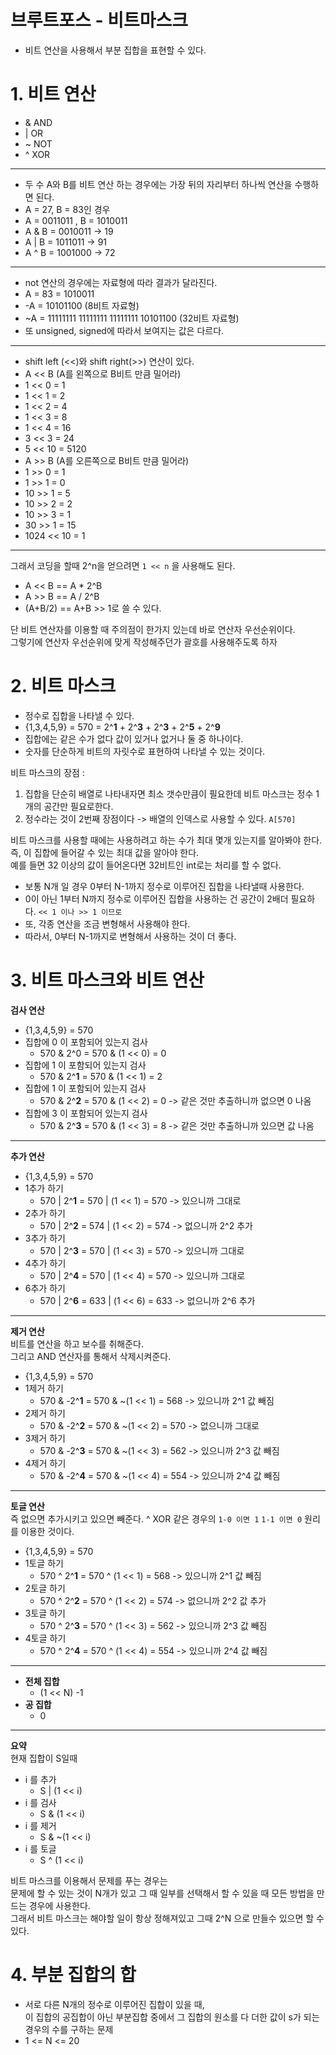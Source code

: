 브루트포스 - 비트마스크
=======================
* 비트 연산을 사용해서 부분 집합을 표현할 수 있다.  

# 1. 비트 연산

* & AND
* | OR
* ~ NOT 
* ^ XOR
___

* 두 수 A와 B를 비트 연산 하는 경우에는 가장 뒤의 자리부터 하나씩 연산을 수행하면 된다.  
* A = 27, B = 83인 경우  
* A = 0011011 , B = 1010011
* A & B = 0010011 -> 19
* A | B = 1011011 -> 91
* A ^ B = 1001000 -> 72
___

* not 연산의 경우에는 자료형에 따라 결과가 달라진다.  
* A = 83 = 1010011
* -A = 10101100 (8비트 자료형)
* ~A = 11111111 11111111 11111111 10101100 (32비트 자료형)
* 또 unsigned, signed에 따라서 보여지는 값은 다르다.  

___

* shift left (<<)와 shift right(>>) 연산이 있다.  
* A << B (A를 왼쪽으로 B비트 만큼 밀어라)   
* 1 << 0 = 1
* 1 << 1 = 2
* 1 << 2 = 4 
* 1 << 3 = 8
* 1 << 4 = 16
* 3 << 3 = 24
* 5 << 10 = 5120
* A >> B (A를 오른쪽으로 B비트 만큼 밀어라)   
* 1 >> 0 = 1
* 1 >> 1 = 0
* 10 >> 1 = 5 
* 10 >> 2 = 2
* 10 >> 3 = 1
* 30 >> 1 = 15
* 1024 << 10 = 1

___

그래서 코딩을 할때 2^n을 얻으려면 ```1 << n``` 을 사용해도 된다.
* A << B == A * 2^B
* A >> B == A / 2^B
* (A+B/2) == A+B >> 1로 쓸 수 있다.   
   
단 비트 연산자를 이용할 때 주의점이 한가지 있는데 바로 연산자 우선순위이다.  
그렇기에 연산자 우선순위에 맞게 작성해주던가 괄호를 사용해주도록 하자  

# 2. 비트 마스크
* 정수로 집합을 나타낼 수 있다.  
* {1,3,4,5,9} = 570 = 2^**1** + 2^**3** + 2^**3** + 2^**5** + 2^**9**
* 집합에는 같은 수가 없다 값이 있거나 없거나 둘 중 하나이다.
* 숫자를 단순하게 비트의 자릿수로 표현하여 나타낼 수 있는 것이다.  
   
비트 마스크의 장점 :    
1. 집합을 단순히 배열로 나타내자면 최소 갯수만큼이 필요한데 비트 마스크는 정수 1개의 공간만 필요로한다.  
2. 정수라는 것이 2번째 장점이다 -> 배열의 인덱스로 사용할 수 있다. ```A[570]```
      
비트 마스크를 사용할 때에는 사용하려고 하는 수가 최대 몇개 있는지를 알아봐야 한다.      
즉, 이 집합에 들어갈 수 있는 최대 값을 알아야 한다.      
예를 들면 32 이상의 값이 들어온다면 32비트인 int로는 처리를 할 수 없다.      
   
* 보통 N개 일 경우 0부터 N-1까지 정수로 이루어진 집합을 나타낼때 사용한다.         
* 0이 아닌 1부터 N까지 정수로 이루어진 집합을 사용하는 건 공간이 2배더 필요하다. ``` << 1 이나 >> 1 이므로 ```          
* 또, 각종 연산을 조금 변형해서 사용해야 한다.       
* 따라서, 0부터 N-1까지로 변형해서 사용하는 것이 더 좋다.    

# 3. 비트 마스크와 비트 연산
**검사 연산**   
* {1,3,4,5,9} = 570
* 집합에 0 이 포함되어 있는지 검사  
   * 570 & 2^0 = 570 & (1 << 0) = 0
* 집합에 1 이 포함되어 있는지 검사  
   * 570 & 2^**1** = 570 & (1 << 1) = 2
* 집합에 1 이 포함되어 있는지 검사  
   * 570 & 2^**2** = 570 & (1 << 2) = 0 -> 같은 것만 추출하니까 없으면 0 나옴
* 집합에 3 이 포함되어 있는지 검사  
   * 570 & 2^**3** = 570 & (1 << 3) = 8 -> 같은 것만 추출하니까 있으면 값 나옴
___    
**추가 연산**     

* {1,3,4,5,9} = 570
* 1추가 하기  
   * 570 | 2^**1** = 570 | (1 << 1) = 570 -> 있으니까 그대로
* 2추가 하기  
   * 570 | 2^**2** = 574 | (1 << 2) = 574 -> 없으니까 2^2 추가
* 3추가 하기  
   * 570 | 2^**3** = 570 | (1 << 3) = 570 -> 있으니까 그대로
* 4추가 하기  
   * 570 | 2^**4** = 570 | (1 << 4) = 570 -> 있으니까 그대로
* 6추가 하기  
   * 570 | 2^**6** = 633 | (1 << 6) = 633 -> 없으니까 2^6 추가
___   
**제거 연산**     
비트를 연산을 하고 보수를 취해준다.      
그리고 AND 연산자를 통해서 삭제시켜준다.          
 
* {1,3,4,5,9} = 570
* 1제거 하기  
   * 570 & -2^**1** = 570 & ~(1 << 1) = 568 -> 있으니까 2^1 값 빼짐
* 2제거 하기  
   * 570 & -2^**2** = 570 & ~(1 << 2) = 570 -> 없으니까 그대로
* 3제거 하기  
   * 570 & -2^**3** = 570 & ~(1 << 3) = 562 -> 있으니까 2^3 값 빼짐
* 4제거 하기  
   * 570 & -2^**4** = 570 & ~(1 << 4) = 554 -> 있으니까 2^4 값 빼짐
___
**토글 연산**     
즉 없으면 추가시키고 있으면 빼준다.
^ XOR 같은 경우의 ```1-0 이면 1``` ```1-1 이면 0``` 원리를 이용한 것이다.  

* {1,3,4,5,9} = 570
* 1토글 하기  
   * 570 ^ 2^**1** = 570  ^ (1 << 1) = 568 -> 있으니까 2^1 값 빼짐
* 2토글 하기  
   * 570 ^ 2^**2** = 570  ^ (1 << 2) = 574 -> 없으니까 2^2 값 추가
* 3토글 하기  
   * 570 ^ 2^**3** = 570  ^ (1 << 3) = 562 -> 있으니까 2^3 값 빼짐
* 4토글 하기  
   * 570 ^ 2^**4** = 570  ^ (1 << 4) = 554 -> 있으니까 2^4 값 빼짐     
___
* **전체 집합**       
   * (1 << N) -1     
* **공 집합**   
   * 0
___
**요약**     
현재 집합이 S일때  
* i 를 추가
   * S | (1 << i)
* i 를 검사
   * S & (1 << i)
* i 를 제거
   * S & ~(1 << i)
* i 를 토글 
   * S ^ (1 << i)  
      
비트 마스크를 이용해서 문제를 푸는 경우는    
문제에 할 수 있는 것이 N개가 있고 그 때 일부를 선택해서 할 수 있을 때 모든 방법을 만드는 경우에 사용한다.  
그래서 비트 마스크는 해야할 일이 항상 정해져있고 그때 2^N 으로 만들수 있으면 할 수 있다.

# 4. 부분 집합의 합  
* 서로 다른 N개의 정수로 이루어진 집합이 있을 때,   
이 집합의 공집합이 아닌 부분집합 중에서 그 집합의 원소를 다 더한 값이 s가 되는 경우의 수를 구하는 문제    
* 1 <= N <= 20  


